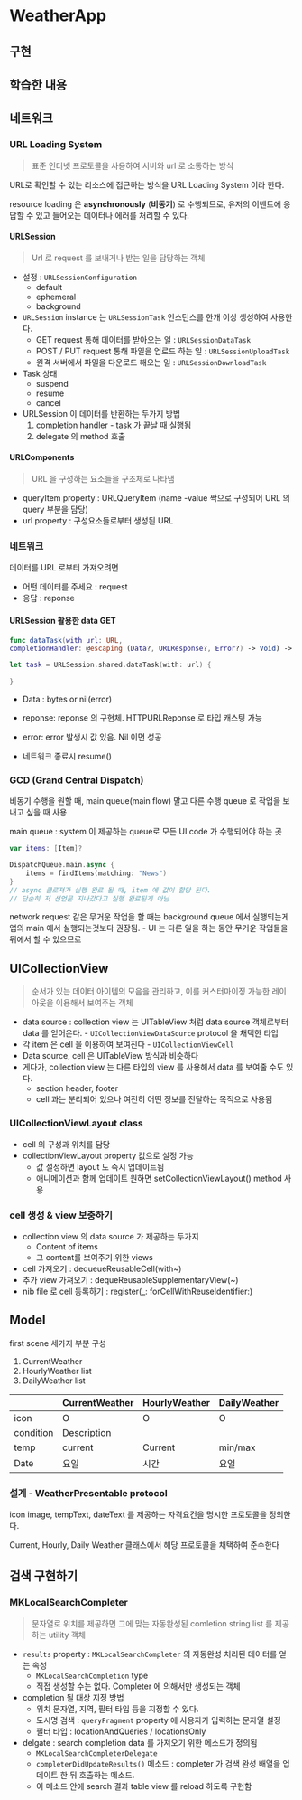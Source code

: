 # WeatherApp

## 구현







## 학습한 내용

## 네트워크

### URL Loading System

> 표준 인터넷 프로토콜을 사용하여 서버와 url 로 소통하는 방식

URL로 확인할 수 있는 리소스에 접근하는 방식을 URL Loading System 이라 한다.

resource loading 은 **asynchronously** (**비동기**) 로 수행되므로, 유저의 이벤트에 응답할 수 있고 들어오는 데이터나 에러를 처리할 수 있다.

#### URLSession 

> Url 로 request 를 보내거나 받는 일을 담당하는 객체

- 설정 : `URLSessionConfiguration`
  - default 
  - ephemeral
  - background
- `URLSession` instance 는 `URLSessionTask` 인스턴스를 한개 이상 생성하여 사용한다. 
  - GET request 통해 데이터를 받아오는 일 : `URLSessionDataTask`
  - POST / PUT request 통해 파일을 업로드 하는 일 : `URLSessionUploadTask`
  - 원격 서버에서 파일을 다운로드 해오는 일 : `URLSessionDownloadTask`
- Task 상태
  - suspend
  - resume
  - cancel
- URLSession 이 데이터를 반환하는 두가지 방법
  1. completion handler - task 가 끝날 때 실행됨
  2. delegate 의 method 호출



#### URLComponents

> URL 을 구성하는 요소들을 구조체로 나타냄

- queryItem property : URLQueryItem (name -value 짝으로 구성되어 URL 의 query 부분을 담당)
- url property : 구성요소들로부터 생성된 URL



### 네트워크

데이터를 URL 로부터 가져오려면 

- 어떤 데이터를 주세요 : request
- 응답 : reponse

#### URLSession 활용한 data GET

```swift
func dataTask(with url: URL, 
completionHandler: @escaping (Data?, URLResponse?, Error?) -> Void) -> URLSessionDataTask
```



```swift
let task = URLSession.shared.dataTask(with: url) {
	
}
```



- Data : bytes or nil(error)
- reponse: reponse 의 구현체. HTTPURLReponse 로 타입 캐스팅 가능
- error: error 발생시 값 있음. Nil 이면 성공



- 네트워크 종료시 resume()





### GCD (Grand Central Dispatch)

비동기 수행을 원할 때, main queue(main flow) 말고 다른 수행 queue 로 작업을 보내고 싶을 때 사용

main queue : system 이 제공하는 queue로 모든 UI code 가 수행되어야 하는 곳

```swift
var items: [Item]?

DispatchQueue.main.async {
    items = findItems(matching: "News")
}
// async 클로져가 실행 완료 될 때, item 에 값이 할당 된다.
// 단순히 저 선언문 지나갔다고 실행 완료된게 아님
```

network request 같은 무거운 작업을 할 때는 background queue 에서 실행되는게 앱의 main 에서 실행되는것보다 권장됨. - UI 는 다른 일을 하는 동안 무거운 작업들을 뒤에서 할 수 있으므로



## UICollectionView

> 순서가 있는 데이터 아이템의 모음을 관리하고, 이를 커스터마이징 가능한 레이아웃을 이용해서 보여주는 객체

- data source : collection view 는 UITableView 처럼 data source 객체로부터 data 를 얻어온다. - `UICollectionViewDataSource` protocol 을 채택한 타입
- 각 item 은 cell 을 이용하여 보여진다 - `UICollectionViewCell`
- Data source, cell 은 UITableView 방식과 비슷하다
- 게다가, collection view 는 다른 타입의 view 를 사용해서 data 를 보여줄 수도 있다.
  - section header, footer 
  - cell 과는 분리되어 있으나 여전히 어떤 정보를 전달하는 목적으로 사용됨

### UICollectionViewLayout class

- cell 의 구성과 위치를 담당
- collectionViewLayout property 값으로 설정 가능
  - 값 설정하면 layout 도 즉시 업데이트됨
  - 애니메이션과 함께 업데이트 원하면 setCollectionViewLayout() method 사용

### cell 생성 & view 보충하기

- collection view 의 data source 가 제공하는 두가지
  - Content of items
  - 그 content를 보여주기 위한 views
- cell 가져오기 : dequeueReusableCell(with~)
- 추가 view 가져오기 : dequeReusableSupplementaryView(~)
- nib file 로 cell 등록하기 : register(_: forCellWithReuseIdentifier:)



## Model

first scene 세가지 부분 구성

1. CurrentWeather
2. HourlyWeather list
3. DailyWeather list

|           | CurrentWeather | HourlyWeather | DailyWeather |
| --------- | -------------- | ------------- | ------------ |
| icon      | O              | O             | O            |
| condition | Description    |               |              |
| temp      | current        | Current       | min/max      |
| Date      | 요일           | 시간          | 요일         |



### 설계 - WeatherPresentable protocol

icon image, tempText, dateText 를 제공하는 자격요건을 명시한 프로토콜을 정의한다.

Current, Hourly, Daily Weather 클래스에서 해당 프로토콜을 채택하여 준수한다



## 검색 구현하기

### MKLocalSearchCompleter

> 문자열로 위치를 제공하면 그에 맞는 자동완성된 comletion string list 를 제공하는 utility 객체

- `results` property : `MKLocalSearchCompleter` 의 자동완성 처리된 데이터를 얻는 속성
  -  `MKLocalSearchCompletion` type
  - 직접 생성할 수는 없다. Completer 에 의해서만 생성되는 객체
- completion 될 대상 지정 방법
  - 위치 문자열, 지역, 필터 타입 등을 지정할 수 있다.
  - 도시명 검색 : `queryFragment` property 에 사용자가 입력하는 문자열 설정
  - 필터 타입 : locationAndQueries / locationsOnly 
- delgate : search completion data 를 가져오기 위한 메소드가 정의됨
  - `MKLocalSearchCompleterDelegate`
  - `completerDidUpdateResults()` 메소드 : completer 가 검색 완성 배열을 업데이트 한 뒤 호출하는 메소드.
  - 이 메소드 안에 search 결과 table view 를 reload 하도록 구현함





